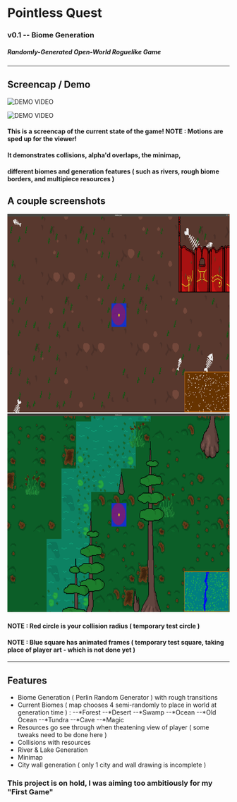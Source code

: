# Pointless Quest
### v0.1 -- Biome Generation
##### Randomly-Generated Open-World Roguelike Game

---
## Screencap / Demo

![DEMO VIDEO](https://github.com/b-j-roberts/Pointless-Quest/raw/master/demo/Pointless_Screencap_1.gif)

![DEMO VIDEO](https://github.com/b-j-roberts/Pointless-Quest/raw/master/demo/Pointless_Screencap_2.gif)

#### This is a screencap of the current state of the game! NOTE : Motions are sped up for the viewer!

#### It demonstrates collisions, alpha'd overlaps, the minimap, 
#### different biomes and generation features ( such as rivers, rough biome borders, and multipiece resources )

## A couple screenshots

<img src="https://github.com/b-j-roberts/Pointless-Quest/raw/master/demo/pq_1.png" alt="OLD OCEAN SCREENSHOT" width="800" height="450"/>
<img src="https://github.com/b-j-roberts/Pointless-Quest/raw/master/demo/pq_2.png" alt="SWAMP SCREENSHOT" width="800" height="450"/>

#### NOTE : Red circle is your collision radius ( temporary test circle )
#### NOTE : Blue square has animated frames ( temporary test square, taking place of player art - which is not done yet )

---

## Features
* Biome Generation ( Perlin Random Generator ) with rough transitions
* Current Biomes ( map chooses 4 semi-randomly to place in world at generation time ) :
--*Forest
--*Desert
--*Swamp
--*Ocean
--*Old Ocean
--*Tundra
--*Cave
--*Magic
* Resources go see through when theatening view of player ( some tweaks need to be done here )
* Collisions with resources
* River & Lake Generation
* Minimap
* City wall generation ( only 1 city and wall drawing is incomplete )

### This project is on hold, I was aiming too ambitiously for my "First Game"
